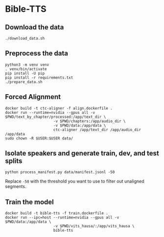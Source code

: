 # Bible-TTS

## Download the data
```
./download_data.sh
```

## Preprocess the data
```
python3 -m venv venv
. venv/bin/activate
pip install -U pip
pip install -r requirements.txt
./prepare_data.sh
```

## Forced Alignment

```
docker build -t ctc-aligner -f align.dockerfile .
docker run --runtime=nvidia --gpus all -v $PWD/text_by_chapter/processed:/app/text_dir \
                      -v $PWD/chapters:/app/audio_dir \
                      -v $PWD/data:/app/data \
                      ctc-aligner /app/text_dir /app/audio_dir /app/data
sudo chown -R $USER:$USER data/
```

## Isolate speakers and generate train, dev, and test splits

```
python process_manifest.py data/manifest.jsonl -50
```
Replace `-50` with the threshold you want to use to filter out unaligned segments.

## Train the model

```
docker build -t bible-tts -f train.dockerfile .
docker run --ipc=host --runtime=nvidia --gpus all -v $PWD/data:/app/data \
                      -v $PWD/vits_hausa/:/app/vits_hausa \
                      bible-tts
```
